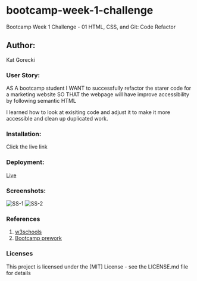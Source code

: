 # bootcamp-week-1-challenge

Bootcamp Week 1 Challenge - 01 HTML, CSS, and Git: Code Refactor

## Author:

Kat Gorecki

### User Story:

AS A bootcamp student
I WANT to successfully refactor the starer code for a marketing website
SO THAT the webpage will have improve accessibility by following semantic HTML

I learned how to look at exisiting code and adjust it to make it more accessible and clean up duplicated work. 

### Installation:

Click the live link

### Deployment:

[Live](https://slayonce.github.io/kats-first-bootcamp-challenge/#social-media-marketing)

### Screenshots:
![SS-1](https://user-images.githubusercontent.com/127693250/227403775-ae0b5fbf-ad06-41a6-823e-dded7eeb6d89.png)
![SS-2](https://user-images.githubusercontent.com/127693250/227403809-64f222e7-b116-451f-abf1-58eea27426f1.png)

### References

1. [w3schools](https://www.w3schools.com/html/html5_semantic_elements.asp)
2. [Bootcamp prework](https://courses.bootcampspot.com/courses/3212)

### Licenses
This project is licensed under the [MIT] License - see the LICENSE.md file for details
